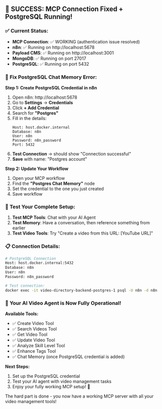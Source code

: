 ## 🎉 **SUCCESS: MCP Connection Fixed + PostgreSQL Running!**

### ✅ **Current Status:**
- **MCP Connection**: ✅ WORKING (authentication issue resolved)
- **n8n**: ✅ Running on http://localhost:5678  
- **Payload CMS**: ✅ Running on http://localhost:3001
- **MongoDB**: ✅ Running on port 27017
- **PostgreSQL**: ✅ Running on port 5432

### 🔧 **Fix PostgreSQL Chat Memory Error:**

**Step 1: Create PostgreSQL Credential in n8n**
1. Open n8n: http://localhost:5678
2. Go to **Settings** → **Credentials** 
3. Click **+ Add Credential**
4. Search for **"Postgres"**
5. Fill in the details:
   ```
   Host: host.docker.internal
   Database: n8n
   User: n8n  
   Password: n8n_password
   Port: 5432
   ```
6. **Test Connection** → should show "Connection successful"
7. **Save** with name: "Postgres account"

**Step 2: Update Your Workflow**
1. Open your MCP workflow
2. Find the **"Postgres Chat Memory"** node
3. Set the credential to the one you just created
4. Save workflow

### 🧪 **Test Your Complete Setup:**
1. **Test MCP Tools**: Chat with your AI Agent
2. **Test Memory**: Have a conversation, then reference something from earlier
3. **Test Video Tools**: Try "Create a video from this URL: [YouTube URL]"

### 📋 **Connection Details:**
```bash
# PostgreSQL Connection
Host: host.docker.internal:5432
Database: n8n
User: n8n
Password: n8n_password

# Test connection:
docker exec -it video-directory-backend-postgres-1 psql -U n8n -d n8n
```

### 🚀 **Your AI Video Agent is Now Fully Operational!**

**Available Tools:**
- ✅ Create Video Tool
- ✅ Search Videos Tool  
- ✅ Get Video Tool
- ✅ Update Video Tool
- ✅ Analyze Skill Level Tool
- ✅ Enhance Tags Tool
- ✅ Chat Memory (once PostgreSQL credential is added)

**Next Steps:**
1. Set up the PostgreSQL credential
2. Test your AI agent with video management tasks
3. Enjoy your fully working MCP setup! 🎉

The hard part is done - you now have a working MCP server with all your video management tools!
